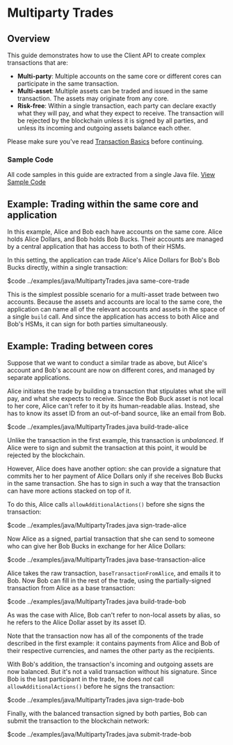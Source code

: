 # Multiparty Trades

## Overview

 This guide demonstrates how to use the Client API to create complex transactions that are:

- **Multi-party**: Multiple accounts on the same core or different cores can participate in the same transaction.
- **Multi-asset**: Multiple assets can be traded and issued in the same transaction. The assets may originate from any core.
- **Risk-free**: Within a single transaction, each party can declare exactly what they will pay, and what they expect to receive. The transaction will be rejected by the blockchain unless it is signed by all parties, and unless its incoming and outgoing assets balance each other.

Please make sure you've read [Transaction Basics](../build-applications/transaction-basics.md) before continuing.

### Sample Code

All code samples in this guide are extracted from a single Java file.
<a href="../examples/java/MultipartyTrades.java" class="downloadBtn btn success" target="\_blank">View Sample Code</a>

## Example: Trading within the same core and application

In this example, Alice and Bob each have accounts on the same core. Alice holds Alice Dollars, and Bob holds Bob Bucks. Their accounts are managed by a central application that has access to both of their HSMs.

In this setting, the application can trade Alice's Alice Dollars for Bob's Bob Bucks directly, within a single transaction:

$code ../examples/java/MultipartyTrades.java same-core-trade

This is the simplest possible scenario for a multi-asset trade between two accounts. Because the assets and accounts are local to the same core, the application can name all of the relevant accounts and assets in the space of a single `build` call. And since the application has access to both Alice and Bob's HSMs, it can sign for both parties simultaneously.

## Example: Trading between cores

Suppose that we want to conduct a similar trade as above, but Alice's account and Bob's account are now on different cores, and managed by separate applications.

Alice initiates the trade by building a transaction that stipulates what she will pay, and what she expects to receive. Since the Bob Buck asset is not local to her core, Alice can't refer to it by its human-readable alias. Instead, she has to know its asset ID from an out-of-band source, like an email from Bob.

$code ../examples/java/MultipartyTrades.java build-trade-alice

Unlike the transaction in the first example, this transaction is _unbalanced_. If Alice were to sign and submit the transaction at this point, it would be rejected by the blockchain.

However, Alice does have another option: she can provide a signature that commits her to her payment of Alice Dollars only if she receives Bob Bucks in the same transaction. She has to sign in such a way that the transaction can have more actions stacked on top of it.

To do this, Alice calls `allowAdditionalActions()` before she signs the transaction:

$code ../examples/java/MultipartyTrades.java sign-trade-alice

Now Alice as a signed, partial transaction that she can send to someone who can give her Bob Bucks in exchange for her Alice Dollars:

$code ../examples/java/MultipartyTrades.java base-transaction-alice

Alice takes the raw transaction, `baseTransactionFromAlice`, and emails it to Bob. Now Bob can fill in the rest of the trade, using the partially-signed transaction from Alice as a base transaction:

$code ../examples/java/MultipartyTrades.java build-trade-bob

As was the case with Alice, Bob can't refer to non-local assets by alias, so he refers to the Alice Dollar asset by its asset ID.

Note that the transaction now has all of the components of the trade described in the first example: it contains payments from Alice and Bob of their respective currencies, and names the other party as the recipients.

With Bob's addition, the transaction's incoming and outgoing assets are now balanced. But it's not a valid transaction without his signature. Since Bob is the last participant in the trade, he does _not_ call `allowAdditionalActions()` before he signs the transaction:

$code ../examples/java/MultipartyTrades.java sign-trade-bob

Finally, with the balanced transaction signed by both parties, Bob can submit the transaction to the blockchain network:

$code ../examples/java/MultipartyTrades.java submit-trade-bob
